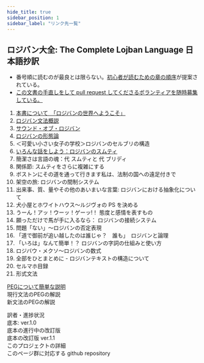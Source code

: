 ```yaml
---
hide_title: true
sidebar_position: 1
sidebar_label: "リンク先一覧"
---
```



## ロジバン大全: The Complete Lojban Language 日本語抄訳

- 番号順に読むのが最良とは限らない。[初心者が読むための章の順序](https://mw.lojban.org/papri/CLL_%E3%82%92%E5%88%9D%E5%BF%83%E8%80%85%E3%81%8C%E8%AA%AD%E3%82%80%E3%81%9F%E3%82%81%E3%81%AE%E7%AB%A0%E3%81%AE%E9%A0%86%E5%BA%8F)が提案されている。
- [この文書の手直しをして pull request してくださるボランティアを随時募集している。](https://mw.lojban.org/papri/the_Complete_Lojban_Language_%E6%97%A5%E6%9C%AC%E8%AA%9E%E6%8A%84%E8%A8%B3)

 1. [本書について　「ロジバンの世界へようこそ」](cll-ja/chapter1.md)
 2. [ロジバン文法概説](cll-ja/chapter2.md)
 3. [サウンド・オブ・ロジバン](cll-ja/chapter3.md)
 4. [ロジバンの形態論](cll-ja/chapter4.md)
 5. ＜可愛い小さい女子の学校＞ロジバンのセルブリの構造
 6. [いろんな話をしよう：ロジバンのスムティ](cll-ja/chapter6.md)
 7. 簡潔さは言語の魂：代 スムティと 代 ブリディ
 8. 関係節: スムティをさらに複雑にする
 9. ボストンにその道を通って行きます私は、法制の国への遠足付きで
10. 架空の旅: ロジバンの間制システム
11. 出来事、質、量やその他のあいまいな言葉: ロジバンにおける抽象化について
12. 犬小屋とホワイトハウス～ルジヴォの PS を決める
13. うーん！アッ！ウーッ！ゲーッ!！ 態度と感情を表すもの
14. 願っただけで馬が手に入るなら： ロジバンの接続システム
15. 問題「ない」～ロジバンの否定表現
16. 「道で御前が追い越したのは誰じゃ？　誰も」　ロジバンと論理
17. 「いろは」なんて簡単！？ ロジバンの字詞の仕組みと使い方
18. ロジバウ・メクソ～ロジバンの数式
19. 全部をひとまとめに - ロジバンテキストの構造について
20. セルマホ目録
21. 形式文法

[PEGについて簡単な説明](peg/about-peg.md)  
現行文法のPEGの解説  
新文法のPEGの解説  

訳者・進捗状況  
底本: ver.1.0  
底本の進行中の改訂版  
底本の改訂版 ver.1.1  
このプロジェクトの詳細  
このページ群に対応する github repository  
